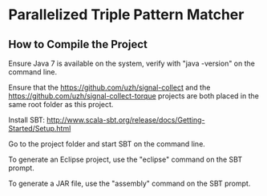 Parallelized Triple Pattern Matcher
===================================

How to Compile the Project
--------------------------
Ensure Java 7 is available on the system, verify with "java -version" on the command line.

Ensure that the https://github.com/uzh/signal-collect and the https://github.com/uzh/signal-collect-torque projects are both placed in the same root folder as this project. 

Install SBT: http://www.scala-sbt.org/release/docs/Getting-Started/Setup.html

Go to the project folder and start SBT on the command line.

To generate an Eclipse project, use the "eclipse" command on the SBT prompt.

To generate a JAR file, use the "assembly" command on the SBT prompt.